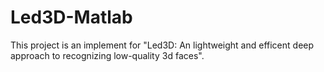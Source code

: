# Led3D-Matlab
This project is an implement for "Led3D: An lightweight and efficent deep approach to recognizing low-quality 3d faces".
